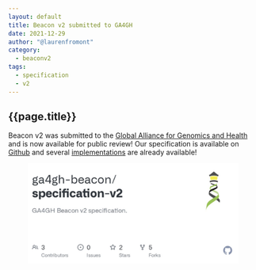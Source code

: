 ```yaml
---
layout: default
title: Beacon v2 submitted to GA4GH
date: 2021-12-29
author: "@laurenfromont"
category:
  - beaconv2
tags:
  - specification
  - v2
---
```


## {{page.title}}

Beacon v2 was submitted to the [Global Alliance for Genomics and Health](https://www.ga4gh.org) and is now available for public review! 
Our specification is available on [Github](https://github.com/ga4gh-beacon/specification-v2…) and several [implementations](https://ga4gh-approval-service-registry-demo.ega-archive.org) are already available!

<figure>
<img src="/assets/img/beacon-spec-github.png" alt="beacon-spec-github"/>
</figure>
